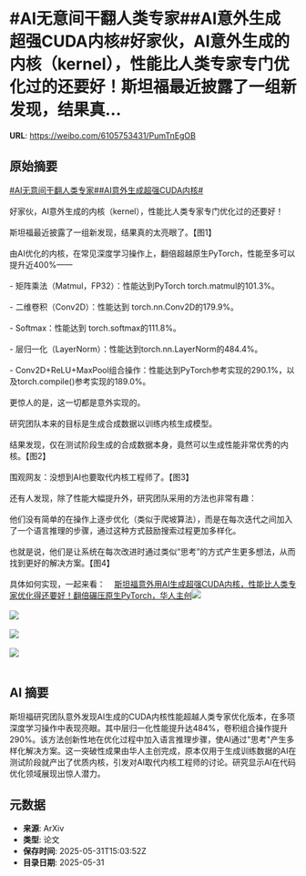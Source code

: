 # #AI无意间干翻人类专家##AI意外生成超强CUDA内核#好家伙，AI意外生成的内核（kernel），性能比人类专家专门优化过的还要好！斯坦福最近披露了一组新发现，结果真...

**URL**: https://weibo.com/6105753431/PumTnEgOB

## 原始摘要

<a href="https://m.weibo.cn/search?containerid=231522type%3D1%26t%3D10%26q%3D%23AI%E6%97%A0%E6%84%8F%E9%97%B4%E5%B9%B2%E7%BF%BB%E4%BA%BA%E7%B1%BB%E4%B8%93%E5%AE%B6%23&amp;extparam=%23AI%E6%97%A0%E6%84%8F%E9%97%B4%E5%B9%B2%E7%BF%BB%E4%BA%BA%E7%B1%BB%E4%B8%93%E5%AE%B6%23" data-hide=""><span class="surl-text">#AI无意间干翻人类专家#</span></a><a href="https://m.weibo.cn/search?containerid=231522type%3D1%26t%3D10%26q%3D%23AI%E6%84%8F%E5%A4%96%E7%94%9F%E6%88%90%E8%B6%85%E5%BC%BACUDA%E5%86%85%E6%A0%B8%23&amp;extparam=%23AI%E6%84%8F%E5%A4%96%E7%94%9F%E6%88%90%E8%B6%85%E5%BC%BACUDA%E5%86%85%E6%A0%B8%23" data-hide=""><span class="surl-text">#AI意外生成超强CUDA内核#</span></a><br><br>好家伙，AI意外生成的内核（kernel），性能比人类专家专门优化过的还要好！<br><br>斯坦福最近披露了一组新发现，结果真的太亮眼了。【图1】<br><br>由AI优化的内核，在常见深度学习操作上，翻倍超越原生PyTorch，性能至多可以提升近400%——<br><br>- 矩阵乘法（Matmul，FP32）：性能达到PyTorch&nbsp;torch.matmul的101.3%。<br><br>- 二维卷积（Conv2D）：性能达到&nbsp;torch.nn.Conv2D的179.9%。<br><br>- Softmax：性能达到&nbsp;torch.softmax的111.8%。<br><br>- 层归一化（LayerNorm）：性能达到torch.nn.LayerNorm的484.4%。<br><br>- Conv2D+ReLU+MaxPool组合操作：性能达到PyTorch参考实现的290.1%，以及torch.compile()参考实现的189.0%。<br><br>更惊人的是，这一切都是意外实现的。<br><br>研究团队本来的目标是生成合成数据以训练内核生成模型。<br><br>结果发现，仅在测试阶段生成的合成数据本身，竟然可以生成性能非常优秀的内核。【图2】<br><br>围观网友：没想到AI也要取代内核工程师了。【图3】<br><br>还有人发现，除了性能大幅提升外，研究团队采用的方法也非常有趣：<br><br>他们没有简单的在操作上逐步优化（类似于爬坡算法），而是在每次迭代之间加入了一个语言推理的步骤，通过这种方式鼓励搜索过程更加多样化。<br><br>也就是说，他们是让系统在每次改进时通过类似“思考”的方式产生更多想法，从而找到更好的解决方案。【图4】<br><br>具体如何实现，一起来看：<a href="https://weibo.cn/sinaurl?u=https%3A%2F%2Fmp.weixin.qq.com%2Fs%2FLFZhiacSqkaTkuMHWdzE1A" data-hide=""><span class="url-icon"><img style="width: 1rem;height: 1rem" src="https://h5.sinaimg.cn/upload/2015/09/25/3/timeline_card_small_web_default.png" referrerpolicy="no-referrer"></span><span class="surl-text">斯坦福意外用AI生成超强CUDA内核，性能比人类专家优化得还要好！翻倍碾压原生PyTorch，华人主创</span></a><img style="" src="https://tvax4.sinaimg.cn/large/006Fd7o3ly1i1yogxui4dj30zk0jzgqx.jpg" referrerpolicy="no-referrer"><br><br><img style="" src="https://tvax3.sinaimg.cn/large/006Fd7o3ly1i1yohe4dgpj30ws0a2ae7.jpg" referrerpolicy="no-referrer"><br><br><img style="" src="https://tvax2.sinaimg.cn/large/006Fd7o3ly1i1yohgbjd7j30wo0swwrm.jpg" referrerpolicy="no-referrer"><br><br><img style="" src="https://tvax3.sinaimg.cn/large/006Fd7o3ly1i1yokctslbj30jq06ydim.jpg" referrerpolicy="no-referrer"><br><br>

## AI 摘要

斯坦福研究团队意外发现AI生成的CUDA内核性能超越人类专家优化版本，在多项深度学习操作中表现亮眼。其中层归一化性能提升达484%，卷积组合操作提升290%。该方法创新性地在优化过程中加入语言推理步骤，使AI通过"思考"产生多样化解决方案。这一突破性成果由华人主创完成，原本仅用于生成训练数据的AI在测试阶段就产出了优质内核，引发对AI取代内核工程师的讨论。研究显示AI在代码优化领域展现出惊人潜力。

## 元数据

- **来源**: ArXiv
- **类型**: 论文
- **保存时间**: 2025-05-31T15:03:52Z
- **目录日期**: 2025-05-31
